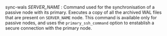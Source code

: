 sync-wals *SERVER_NAME*
:   Command used for the synchronisation of a passive node with its primary.
    Executes a copy of all the archived WAL files that are present on
    `SERVER_NAME` node. This command is available only for passive nodes,
    and uses the `primary_ssh_command` option to enstablish a secure connection
    with the primary node.
